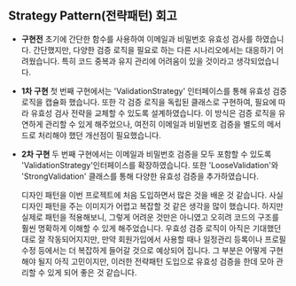 ## Strategy Pattern(전략패턴) 회고

- **구현전**
  초기에 간단한 함수를 사용하여 이메일과 비밀번호 유효성 검사를 하였습니다. 간단했지만, 다양한 검증 로직을 필요로 하는 다른 시나리오에서는 대응하기 어려웠습니다.
  특히 코드 중복과 유지 관리에 어려움이 있을 것이라고 생각되었습니다.

- **1차 구현**
  첫 번째 구현에서는 'ValidationStrategy' 인터페이스를 통해 유효성 검증 로직을 캡슐화 했습니다. 또한 각 검증 로직을 독립된 클래스로 구현하여,
  필요에 따라 유효성 검사 전략을 교체할 수 있도록 설계하였습니다. 이 방식은 검증 로직을 유연하게 관리할 수 있게 해주었으나, 여전히
  이메일과 비밀번호 검증을 별도의 메서드로 처리해야 했던 개선점이 필요했습니다.

- **2차 구현**
  두 번째 구현에서는 이메일과 비밀번호 검증을 모두 포함할 수 있도록 'ValidationStrategy'인터페이스를 확장하였습니다.
  또한 'LooseValidation'와 'StrongValidation' 클래스를 통해 다양한 유효성 검증을 추가하였습니다.

  디자인 패턴을 이번 프로젝트에 처음 도입하면서 많은 것을 배운 것 같습니다. 사실 디자인 패턴을 주는 이미지가 어렵고 복잡할 것 같은 생각을 많이 했습니다.
  하지만 실제로 패턴을 적용해보니, 그렇게 어려운 것만은 아니였고 오히려 코드의 구조를 훨씬 명확하게 이해할 수 있게 해주었습니다.
  우효성 검증 로직이 아직은 기대했던 대로 잘 작동되어지지만, 만약 회원가입에서 사용할 때나 일정관리 등록이나 프로필 수정 등에서는 더 복잡하게 들어갈 것으로 예상되어 집니다. 그 부분은 어떻게 구현해야 될지 아직 고민이지만, 이러한 전략패턴 도입으로 유효성 검증을 한데 모아 관리할 수 있게 되어 좋은 것 같습니다.
